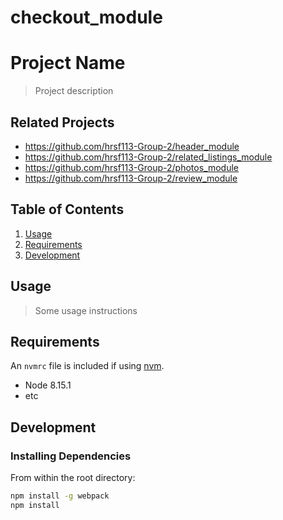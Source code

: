 # checkout_module

# Project Name

> Project description

## Related Projects

  - https://github.com/hrsf113-Group-2/header_module
  - https://github.com/hrsf113-Group-2/related_listings_module
  - https://github.com/hrsf113-Group-2/photos_module
  - https://github.com/hrsf113-Group-2/review_module

## Table of Contents

1. [Usage](#Usage)
1. [Requirements](#requirements)
1. [Development](#development)

## Usage

> Some usage instructions

## Requirements

An `nvmrc` file is included if using [nvm](https://github.com/creationix/nvm).

- Node 8.15.1
- etc

## Development

### Installing Dependencies

From within the root directory:

```sh
npm install -g webpack
npm install
```